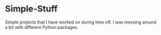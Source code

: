 # Simple-Stuff
Simple projects that I have worked on during time off. I was messing around a bit with different Python packages.
